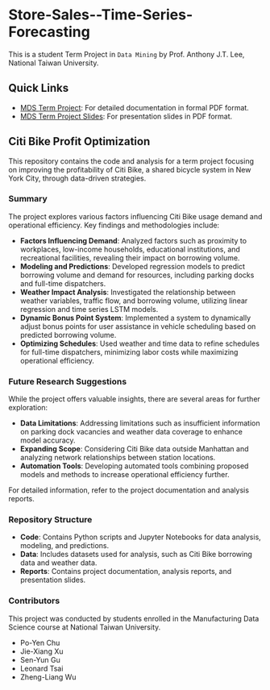 # Store-Sales--Time-Series-Forecasting

This is a student Term Project in `Data Mining` by Prof. Anthony J.T. Lee, National Taiwan University.

## Quick Links

- [MDS Term Project](https://github.com/brianCHUCHU/Boosting-Profit-of-Citi-Bike-with-Data/blob/main/MDS_Term_Project.pdf): For detailed documentation in formal PDF format.
- [MDS Term Project Slides](https://github.com/brianCHUCHU/Boosting-Profit-of-Citi-Bike-with-Data/blob/main/MDS%20Term%20Project%20Slides.pdf): For presentation slides in PDF format.

## Citi Bike Profit Optimization

This repository contains the code and analysis for a term project focusing on improving the profitability of Citi Bike, a shared bicycle system in New York City, through data-driven strategies.

### Summary

The project explores various factors influencing Citi Bike usage demand and operational efficiency. Key findings and methodologies include:

- **Factors Influencing Demand**: Analyzed factors such as proximity to workplaces, low-income households, educational institutions, and recreational facilities, revealing their impact on borrowing volume.
- **Modeling and Predictions**: Developed regression models to predict borrowing volume and demand for resources, including parking docks and full-time dispatchers.
- **Weather Impact Analysis**: Investigated the relationship between weather variables, traffic flow, and borrowing volume, utilizing linear regression and time series LSTM models.
- **Dynamic Bonus Point System**: Implemented a system to dynamically adjust bonus points for user assistance in vehicle scheduling based on predicted borrowing volume.
- **Optimizing Schedules**: Used weather and time data to refine schedules for full-time dispatchers, minimizing labor costs while maximizing operational efficiency.

### Future Research Suggestions

While the project offers valuable insights, there are several areas for further exploration:

- **Data Limitations**: Addressing limitations such as insufficient information on parking dock vacancies and weather data coverage to enhance model accuracy.
- **Expanding Scope**: Considering Citi Bike data outside Manhattan and analyzing network relationships between station locations.
- **Automation Tools**: Developing automated tools combining proposed models and methods to increase operational efficiency further.

For detailed information, refer to the project documentation and analysis reports.

### Repository Structure

- **Code**: Contains Python scripts and Jupyter Notebooks for data analysis, modeling, and predictions.
- **Data**: Includes datasets used for analysis, such as Citi Bike borrowing data and weather data.
- **Reports**: Contains project documentation, analysis reports, and presentation slides.

### Contributors

This project was conducted by students enrolled in the Manufacturing Data Science course at National Taiwan University.

- Po-Yen Chu
- Jie-Xiang Xu
- Sen-Yun Gu
- Leonard Tsai
- Zheng-Liang Wu
